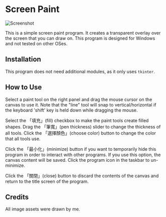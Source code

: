 # Screen Paint

![Screenshot](https://github.com/A-Paint-Brush/Screen-Paint/assets/96622265/8e2ff397-797c-4774-8f5b-f576626272fb)

This is a simple screen paint program. It creates a transparent overlay over the screen that you can draw on. This program is designed for Windows and not tested on other OSes.

## Installation

This program does not need additional modules, as it only uses `tkinter`.

## How to Use

Select a paint tool on the right panel and drag the mouse cursor on the canvas to use it. Note that the "line" tool will snap to vertical/horizontal if the keyboard 'shift' key is held down while dragging the mouse.

Select the 「填充」(fill) checkbox to make the paint tools create filled shapes. Drag the 「筆寬」(pen thickness) slider to change the thickness of all tools. Click the 「選擇顏色」(choose color) button to change the color that all tools use.

Click the 「最小化」(minimize) button if you want to temporarily hide this program in order to interact with other programs. If you use this option, the canvas content will be saved. Click the program icon in the taskbar to un-minimize.

Click the 「關閉」(close) button to discard the contents of the canvas and return to the title screen of the program.

## Credits

All image assets were drawn by me.
